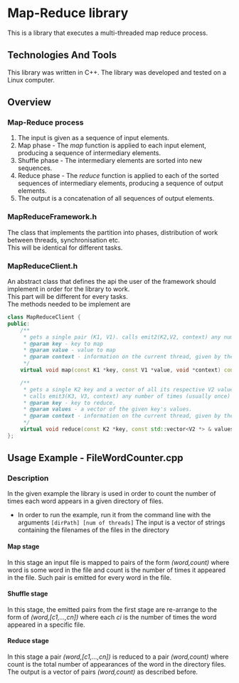 # Map-Reduce library
This is a library that executes a multi-threaded map reduce process.
## Technologies And Tools
This library was written in C++.
The library was developed and tested on a Linux computer.

## Overview
### Map-Reduce process
1. The input is given as a sequence of input elements.
2. Map phase - The _map_ function is applied to each input element, producing a sequence of intermediary elements.
3. Shuffle phase - The intermediary elements are sorted into new sequences.
4. Reduce phase - The _reduce_ function is applied to each of the sorted sequences of intermediary elements, producing a sequence of output elements.
5. The output is a concatenation of all sequences of output elements.
### MapReduceFramework.h
The class that implements the partition into phases, distribution of work between threads, synchronisation etc.<br/>
This will be identical for different tasks.<br/>
### MapReduceClient.h
An abstract class that defines the api the user of the framework should implement in order for the library to work.<br/>
This part will be different for every tasks.<br/>
The methods needed to be implement are<br/>
```cpp
class MapReduceClient {
public:
    /**
     * gets a single pair (K1, V1). calls emit2(K2,V2, context) any number of times to output (K2, V2) pairs.
     * @param key - key to map
     * @param value - value to map
     * @param context - information on the current thread, given by the framework
     */
    virtual void map(const K1 *key, const V1 *value, void *context) const = 0;

    /**
     * gets a single K2 key and a vector of all its respective V2 values.
     * calls emit3(K3, V3, context) any number of times (usually once) to output (K3, V3) pairs.
     * @param key - key to reduce.
     * @param values - a vector of the given key's values.
     * @param context - information on the current thread, given by the framework
     */
    virtual void reduce(const K2 *key, const std::vector<V2 *> & values, void *context) const = 0;
};
```
## Usage Example - FileWordCounter.cpp
### Description
In the given example the library is used in order to count the number of times each word appears in a given directory of files.</br>
* In order to run the example, run it from the command line with the arguments `[dirPath] [num of threads]`
The input is a vector of strings containing the filenames of the files in the directory
#### Map stage
In this stage an input file is mapped to pairs of the form _(word,count)_ where word is some word in the file and count is the number of times it appeared in the file. Such pair is emitted for every word in the file.
#### Shuffle stage
In this stage, the emitted pairs from the first stage are re-arrange to the form of _(word,[c1,...,cn])_ where each _ci_ is the number of times the word appeared in a specific file.
#### Reduce stage
In this stage a pair _(word,[c1,...,cn])_ is reduced to a pair _(word,count)_ where count is the total number of appearances of the word in the directory files.<br/>
The output is a vector of pairs _(word,count)_ as described before.<br/>
